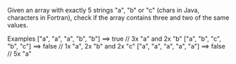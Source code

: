 Given an array with exactly 5 strings "a", "b" or "c" (chars in Java, characters in Fortran), check if the array contains three and two of the same values.

Examples
["a", "a", "a", "b", "b"] ==> true  // 3x "a" and 2x "b"
["a", "b", "c", "b", "c"] ==> false // 1x "a", 2x "b" and 2x "c"
["a", "a", "a", "a", "a"] ==> false // 5x "a"
